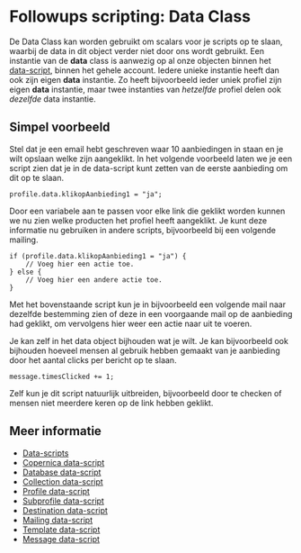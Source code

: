 # Followups scripting: Data Class

De Data Class kan worden gebruikt om scalars voor je scripts op te slaan, waarbij de data in dit object verder niet door ons wordt gebruikt.
Een instantie van de **data** class is aanwezig op al onze objecten binnen het [data-script](./followups-scripting), binnen het gehele
account. Iedere unieke instantie heeft dan ook zijn eigen **data** instantie. Zo heeft bijvoorbeeld ieder uniek profiel zijn eigen
**data** instantie, maar twee instanties van *hetzelfde* profiel delen ook *dezelfde* data instantie.

## Simpel voorbeeld

Stel dat je een email hebt geschreven waar 10 aanbiedingen in
staan en je wilt opslaan welke zijn aangeklikt. In het volgende voorbeeld 
laten we je een script zien dat je in de data-script kunt zetten van
de eerste aanbieding om dit op te slaan.

    profile.data.klikopAanbieding1 = "ja";

Door een variabele aan te passen voor elke link die geklikt worden kunnen 
we nu zien welke producten het profiel heeft aangeklikt. Je kunt deze informatie
nu gebruiken in andere scripts, bijvoorbeeld bij een volgende mailing.

    if (profile.data.klikopAanbieding1 = "ja") {
        // Voeg hier een actie toe.
    } else {
        // Voeg hier een andere actie toe.
    }

Met het bovenstaande script kun je in bijvoorbeeld een volgende mail naar dezelfde bestemming
zien of deze in een voorgaande mail op de aanbieding had geklikt, om vervolgens hier weer een 
actie naar uit te voeren.

Je kan zelf in het data object bijhouden wat je wilt. Je kan bijvoorbeeld ook 
bijhouden hoeveel mensen al gebruik hebben gemaakt van je aanbieding door het aantal 
clicks per bericht op te slaan.

    message.timesClicked += 1;
    
Zelf kun je dit script natuurlijk uitbreiden, bijvoorbeeld door te checken of 
mensen niet meerdere keren op de link hebben geklikt.

## Meer informatie

* [Data-scripts](./followups-scripting)
* [Copernica data-script](./followups-scripting-copernica)
* [Database data-script](./followups-scripting-database)
* [Collection data-script](./followups-scripting-collection)
* [Profile data-script](./followups-scripting-profile)
* [Subprofile data-script](./followups-scripting-subprofile)
* [Destination data-script](./followups-scripting-destination)
* [Mailing data-script](./followups-scripting-mailing)
* [Template data-script](./followups-scripting-template)
* [Message data-script](./followups-scripting-message)
